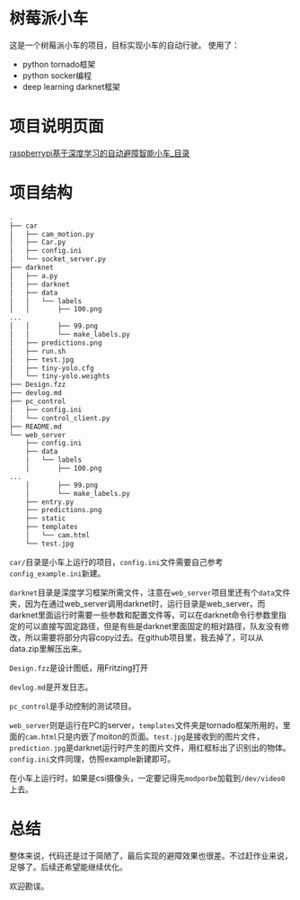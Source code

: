 # 树莓派小车
这是一个树莓派小车的项目，目标实现小车的自动行驶。
使用了：

+ python tornado框架
+ python socker编程
+ deep learning darknet框架

# 项目说明页面

[raspberrypi基于深度学习的自动避障智能小车_目录](http://www.findspace.name/easycoding/1819)

# 项目结构

```bash
.
├── car 
│   ├── cam_motion.py
│   ├── Car.py
│   ├── config.ini
│   └── socket_server.py
├── darknet
│   ├── a.py
│   ├── darknet
│   ├── data
│   │   └── labels
│   │       ├── 100.png
...
│   │       ├── 99.png
│   │       └── make_labels.py
│   ├── predictions.png
│   ├── run.sh
│   ├── test.jpg
│   ├── tiny-yolo.cfg
│   └── tiny-yolo.weights
├── Design.fzz
├── devlog.md
├── pc_control
│   ├── config.ini
│   └── control_client.py
├── README.md
└── web_server
    ├── config.ini
    ├── data
    │   └── labels
    │       ├── 100.png
...
    │       ├── 99.png
    │       └── make_labels.py
    ├── entry.py
    ├── predictions.png
    ├── static
    ├── templates
    │   └── cam.html
    └── test.jpg
```



`car/`目录是小车上运行的项目，`config.ini`文件需要自己参考`config_example.ini`新建。

`darknet`目录是深度学习框架所需文件，注意在`web_server`项目里还有个`data`文件夹，因为在通过web_server调用darknet时，运行目录是web_server，而darknet里面运行时需要一些参数和配置文件等，可以在darknet命令行参数里指定的可以直接写固定路径，但是有些是darknet里面固定的相对路径，队友没有修改，所以需要将部分内容copy过去。在github项目里，我去掉了，可以从data.zip里解压出来。

`Design.fzz`是设计图纸，用Fritzing打开

`devlog.md`是开发日志。

`pc_control`是手动控制的测试项目。

`web_server`则是运行在PC的server，`templates`文件夹是tornado框架所用的，里面的`cam.html`只是内嵌了moiton的页面。`test.jpg`是接收到的图片文件，`prediction.jpg`是darknet运行时产生的图片文件，用红框标出了识别出的物体。`config.ini`文件同理，仿照example新建即可。

在小车上运行时，如果是csi摄像头，一定要记得先`modporbe`加载到`/dev/video0`上去。

# 总结

整体来说，代码还是过于简陋了，最后实现的避障效果也很差。不过赶作业来说，足够了。后续还希望能继续优化。

欢迎勘误。